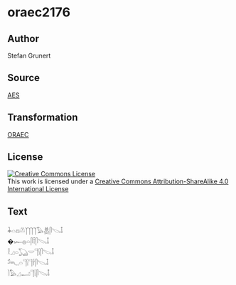 # oraec2176

## Author

Stefan Grunert

## Source

[AES](https://github.com/simondschweitzer/aes)

## Transformation

[ORAEC](https://oraec.github.io/)

## License

<a rel="license" href="http://creativecommons.org/licenses/by-sa/4.0/"><img alt="Creative Commons License" style="border-width:0" src="https://i.creativecommons.org/l/by-sa/4.0/88x31.png" /></a><br />This work is licensed under a <a rel="license" href="http://creativecommons.org/licenses/by-sa/4.0/">Creative Commons Attribution-ShareAlike 4.0 International License</a>

## Text

𓇓𓏏𓁶𓌨𓉽𓉽𓉽𓉽𓅃𓆣𓋴𓌫𓄤<br>
�𓆱𓐍𓏏𓋴𓍋𓋴𓌫𓄤<br>
𓎛𓈎𓏏𓆏𓎟𓊹𓍛𓋴𓌫𓄤<br>
𓃢𓈒𓈒𓏏𓊹𓍛𓊹𓌂𓋴𓌫𓄤<br>
𓌙𓅃𓈎𓂝𓊹𓍛𓋴𓌫𓄤<br>
